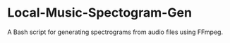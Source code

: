 # Local-Music-Spectogram-Gen
A Bash script for generating spectrograms from audio files using FFmpeg. 
